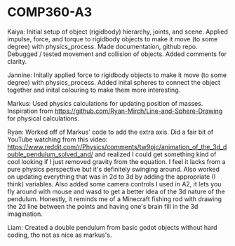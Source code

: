
# COMP360-A3

Kaiya: Initial setup of object (rigidbody) hierarchy, joints, and scene. Applied impulse, force, and torque to rigidbody objects to make it move (to some degree) with physics_process. Made documentation, github repo. Debugged / tested movement and collision of objects. Added comments for clarity.

Jannine: Initally applied force to rigidbody objects to make it move (to some degree) with physics_process. Added inital spheres to connect the object together and inital colouring to make them more interesting.

Markus: Used physics calculations for updating position of masses. Inspiration from https://github.com/Ryan-Mirch/Line-and-Sphere-Drawing for physical calculations.

Ryan: Worked off of Markus' code to add the extra axis. Did a fair bit of YouTube watching from this video: https://www.reddit.com/r/Physics/comments/tw9pjc/animation_of_the_3d_double_pendulum_solved_and/ and realized I could get something kind of cool looking if I just removed gravity from the equation. I feel it lacks from a pure physics perspective but it's definitely swinging around. Also worked on updating everything that was in 2d to 3d by adding the appropriate (I think) variables. Also added some camera controls I used in A2, it lets you fly around with mouse and wasd to get a better idea of the 3d nature of the pendulum. Honestly, it reminds me of a Minecraft fishing rod with drawing the 2d line between the points and having one's brain fill in the 3d imagination.

Liam: Created a double pendulum from basic godot objects without hard coding, tho not as nice as markus's.
